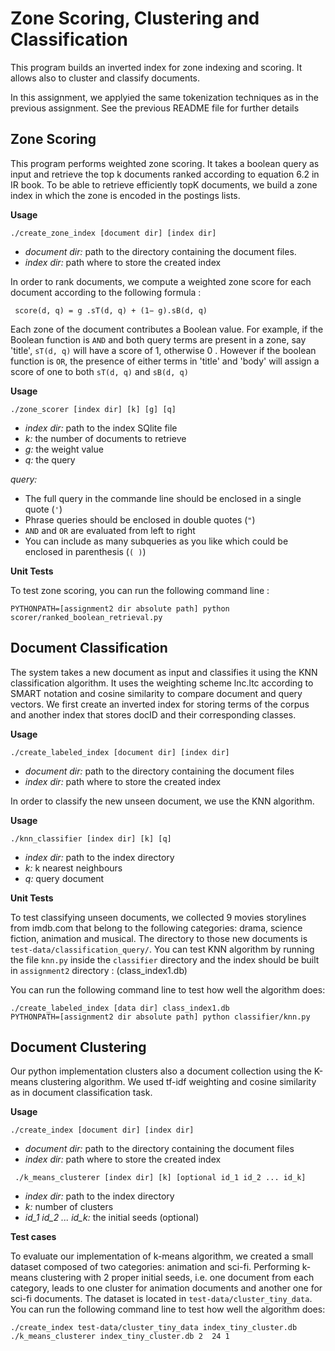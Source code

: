 # Zone Scoring, Clustering and Classification

This program builds an inverted index for zone indexing and scoring. It allows also to cluster and classify documents.

In this assignment, we applyied the same tokenization techniques as in the previous assignment. See the previous README file for further details 

## Zone Scoring

This program performs weighted zone scoring. It takes a boolean query as input and retrieve the top k documents ranked according to equation 6.2 in IR book. To be able to retrieve efficiently topK documents, we build a zone index in which the zone is encoded in the postings lists.

**Usage**

```
./create_zone_index [document dir] [index dir]
```

* *document dir:* path to the directory containing the document files.
* *index dir:* path where to store the created index

In order to rank documents, we compute a weighted zone score for each document according to the following formula :

```
 score(d, q) = g .sT(d, q) + (1− g).sB(d, q)
```

Each zone of the document contributes a Boolean value. For example, if the Boolean function is ``AND`` and both query terms are present in a zone, say 'title', ``sT(d, q)`` will have a score of 1, otherwise 0 .
However if the boolean function is ``OR``, the presence of either terms in 'title' and 'body' will assign a score of one to both ``sT(d, q)`` and ``sB(d, q)``


**Usage**
```
./zone_scorer [index dir] [k] [g] [q]
```

* *index dir:* path to the index SQlite file
* *k:* the number of documents to retrieve
* *g:*  the weight value
* *q:* the query

 *query:* 
* The full query in the commande line should be enclosed in a single quote (`'`)
* Phrase queries should be enclosed in double quotes (`"`)
* `AND` and `OR` are evaluated from left to right
* You can include as many subqueries as you like which could be enclosed in parenthesis (`( )`)
 
 **Unit Tests**

To test zone scoring, you can run the following command line :

```
PYTHONPATH=[assignment2 dir absolute path] python scorer/ranked_boolean_retrieval.py
 ```
## Document Classification

The system takes a new document as input and classifies it using the KNN classification algorithm.
It uses the weighting scheme lnc.ltc according to SMART notation and cosine similarity to compare document and query vectors.
We first create an inverted index for storing terms of the corpus and another index that stores docID and their corresponding classes.


**Usage**

```
./create_labeled_index [document dir] [index dir]
```

* *document dir:* path to the directory containing the document files
* *index dir:* path where to store the created index

In order to classify the new unseen document, we use the KNN algorithm.

**Usage**

```
./knn_classifier [index dir] [k] [q]
```
* *index dir:* path to the index directory
* *k:* k nearest neighbours
* *q:* query document

**Unit Tests**

To test classifying unseen documents, we collected 9 movies storylines from imdb.com that belong to the following categories:
drama, science fiction, animation and musical. The directory to those new documents is `` test-data/classification_query/``.
You can test KNN algorithm by running the file ``knn.py`` inside the ``classifier`` directory and the index should be built in ``assignment2`` directory : (class_index1.db)

You can run the following command line to test how well the algorithm does:

```
./create_labeled_index [data dir] class_index1.db
PYTHONPATH=[assignment2 dir absolute path] python classifier/knn.py
 ```
 
## Document Clustering
Our python implementation clusters also a document collection using the K-means clustering algorithm. We used tf-idf weighting and cosine similarity as in document classification task.

**Usage**

```
./create_index [document dir] [index dir]
```
* *document dir:* path to the directory containing the document files
* *index dir:* path where to store the created index

```
 ./k_means_clusterer [index dir] [k] [optional id_1 id_2 ... id_k]
 ```
* *index dir:* path to the index directory
* *k:* number of clusters
* *id_1 id_2 ... id_k:* the initial seeds (optional)

**Test cases**

To evaluate our implementation of k-means algorithm, we created a small dataset composed of two categories: animation and sci-fi. Performing k-means clustering with 2 proper initial seeds, i.e. one document from each category, leads to one cluster for animation documents and another one for sci-fi documents. The dataset is located in ``test-data/cluster_tiny_data``. 
You can run the following command line to test how well the algorithm does:


```
./create_index test-data/cluster_tiny_data index_tiny_cluster.db
./k_means_clusterer index_tiny_cluster.db 2  24 1
 ```



















  
  
